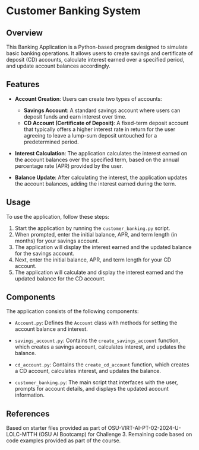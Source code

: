 # Customer Banking System

## Overview

This Banking Application is a Python-based program designed to simulate basic banking operations. It allows users to create savings and certificate of deposit (CD) accounts, calculate interest earned over a specified period, and update account balances accordingly.

## Features

- **Account Creation**: Users can create two types of accounts:
  - **Savings Account**: A standard savings account where users can deposit funds and earn interest over time.
  - **CD Account (Certificate of Deposit)**: A fixed-term deposit account that typically offers a higher interest rate in return for the user agreeing to leave a lump-sum deposit untouched for a predetermined period.

- **Interest Calculation**: The application calculates the interest earned on the account balances over the specified term, based on the annual percentage rate (APR) provided by the user.

- **Balance Update**: After calculating the interest, the application updates the account balances, adding the interest earned during the term.

## Usage

To use the application, follow these steps:

1. Start the application by running the `customer_banking.py` script.
2. When prompted, enter the initial balance, APR, and term length (in months) for your savings account.
3. The application will display the interest earned and the updated balance for the savings account.
4. Next, enter the initial balance, APR, and term length for your CD account.
5. The application will calculate and display the interest earned and the updated balance for the CD account.

## Components

The application consists of the following components:

- `Account.py`: Defines the `Account` class with methods for setting the account balance and interest.

- `savings_account.py`: Contains the `create_savings_account` function, which creates a savings account, calculates interest, and updates the balance.

- `cd_account.py`: Contains the `create_cd_account` function, which creates a CD account, calculates interest, and updates the balance.

- `customer_banking.py`: The main script that interfaces with the user, prompts for account details, and displays the updated account information.

## References
Based on  starter files provided as part of OSU-VIRT-AI-PT-02-2024-U-LOLC-MTTH (OSU AI Bootcamp) for Challenge 3. Remaining code based on code examples provided as part of the course.
